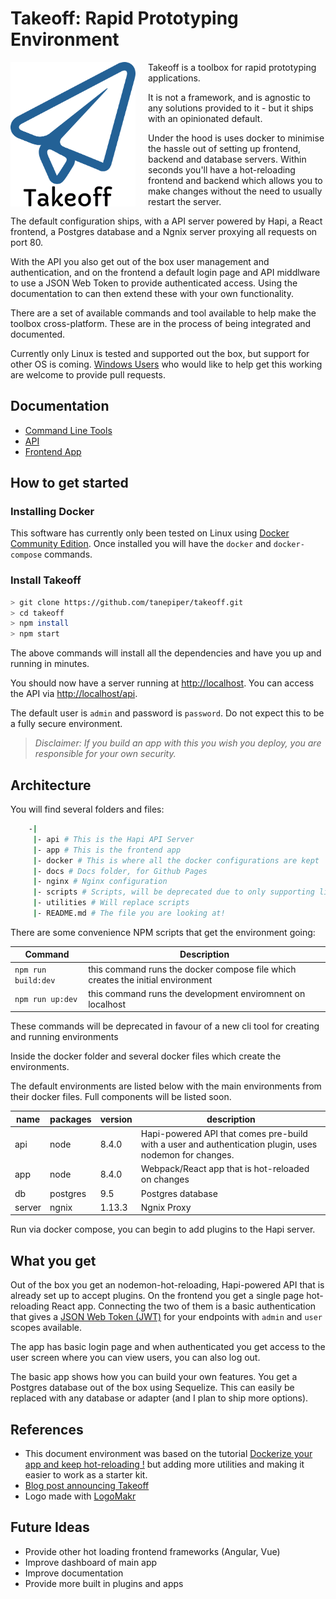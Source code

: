 # Takeoff: Rapid Prototyping Environment

<img src="docs/assets/logo.png" width="200px" align="left" style="margin-right:20px" />

Takeoff is a toolbox for rapid prototyping applications.

It is not a framework, and is agnostic to any solutions provided to it - but it ships with an opinionated default.

Under the hood is uses docker to minimise the hassle out of setting up frontend, backend and database servers. Within seconds you'll have a hot-reloading frontend and backend which allows you to make changes without the need to usually restart the server.

The default configuration ships, with a API server powered by Hapi, a React frontend, a Postgres database and a Ngnix server proxying all requests on port 80.

With the API you also get out of the box user management and authentication, and on the frontend a default login page and API middlware to use a JSON Web Token to provide authenticated access. Using the documentation to can then extend these with your own functionality.

There are a set of available commands and tool available to help make the toolbox cross-platform.  These are in the process of being integrated and documented.

Currently only Linux is tested and supported out the box, but support for other OS is coming.  [Windows Users](docs/windows-setup.md) who would like to help get this working are welcome to provide pull requests.

## Documentation

* [Command Line Tools](docs/command-line.md)
* [API](api/README.md)
* [Frontend App](app/README.md)

## How to get started

### Installing Docker

This software has currently only been tested on Linux using [Docker Community Edition](https://www.docker.com/community-edition). Once installed you will have the `docker` and `docker-compose` commands.

### Install Takeoff

```bash
> git clone https://github.com/tanepiper/takeoff.git
> cd takeoff
> npm install
> npm start
```

The above commands will install all the dependencies and have you up and running in minutes.

You should now have a server running at [http://localhost](http://localhost). You can access the API via [http://localhost/api](http://localhost/api).

The default user is `admin` and password is `password`.  Do not expect this to be a fully secure environment.

> *Disclaimer: If you build an app with this you wish you deploy, you are responsible for your own security.*

## Architecture

You will find several folders and files:

```bash
    -|
     |- api # This is the Hapi API Server
     |- app # This is the frontend app
     |- docker # This is where all the docker configurations are kept
     |- docs # Docs folder, for Github Pages
     |- nginx # Nginx configuration
     |- scripts # Scripts, will be deprecated due to only supporting linux
     |- utilities # Will replace scripts
     |- README.md # The file you are looking at!
```

There are some convenience NPM scripts that get the environment going:

|Command|Description|
|-------|-----------|
|`npm run build:dev`|this command runs the docker compose file which creates the initial environment|
|`npm run up:dev`|this command runs the development enviromnent on localhost|

These commands will be deprecated in favour of a new cli tool for creating and running environments

Inside the docker folder and several docker files which create the environments.

The default environments are listed below with the main environments from their docker files.  Full components will be listed soon.

|name   |packages  |version|description|
|----   |-------   |-------|-----------|
|api    |node      |8.4.0  |Hapi-powered API that comes pre-build with a user and authentication plugin, uses nodemon for changes.|
|app    |node      |8.4.0  |Webpack/React app that is hot-reloaded on changes|
|db     |postgres  |9.5    |Postgres database|
|server |ngnix     |1.13.3 |Ngnix Proxy|

Run via docker compose, you can begin to add plugins to the Hapi server.

## What you get

Out of the box you get an nodemon-hot-reloading, Hapi-powered API that is already set up to accept plugins.  On the frontend you get a single page hot-reloading React app.  Connecting the two of them is a basic authentication that gives a [JSON Web Token (JWT)](https://jwt.io) for your endpoints with `admin` and `user` scopes available.

The app has basic login page and when authenticated you get access to the user screen where you can view users, you can also log out.

The basic app shows how you can build your own features.  You get a Postgres database out of the box using Sequelize.  This can easily be replaced with any database or adapter (and I plan to ship more options).

## References

* This document environment was based on the tutorial [Dockerize your app and keep hot-reloading !](https://blog.bam.tech/developper-news/dockerize-your-app-and-keep-hot-reloading) but adding more utilities and making it easier to work as a starter kit.
* [Blog post announcing Takeoff](https://medium.com/@tanepiper/takeoff-a-rapid-development-environment-designed-for-hack-days-9a45ae891366)
* Logo made with [LogoMakr](http://logomakr.com)

## Future Ideas

* Provide other hot loading frontend frameworks (Angular, Vue)
* Improve dashboard of main app
* Improve documentation
* Provide more built in plugins and apps
